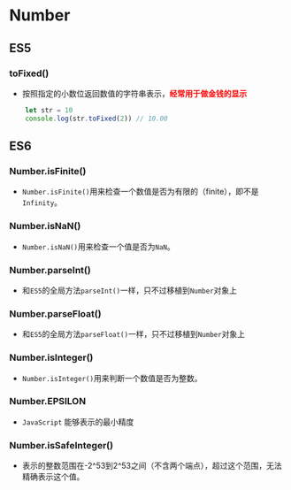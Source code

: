 # Number
## ES5
### toFixed()
- 按照指定的小数位返回数值的字符串表示，<font color='red'><b>经常用于做金钱的显示</b></font>
```js
    let str = 10
    console.log(str.toFixed(2)) // 10.00 
```

## ES6
### Number.isFinite()
- `Number.isFinite()`用来检查一个数值是否为有限的（finite），即不是`Infinity`。
  

### Number.isNaN()
- `Number.isNaN()`用来检查一个值是否为`NaN`。

### Number.parseInt()
- 和`ES5`的全局方法`parseInt()`一样，只不过移植到`Number`对象上

### Number.parseFloat()
- 和`ES5`的全局方法`parseFloat()`一样，只不过移植到`Number`对象上

### Number.isInteger()
- `Number.isInteger()`用来判断一个数值是否为整数。

### Number.EPSILON
- `JavaScript` 能够表示的最小精度

### Number.isSafeInteger()
- 表示的整数范围在-2^53到2^53之间（不含两个端点），超过这个范围，无法精确表示这个值。
